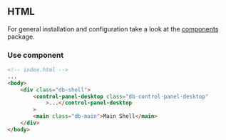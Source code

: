 ## HTML

For general installation and configuration take a look at the [components](https://www.npmjs.com/package/@db-ux/core-components) package.

### Use component

```html index.html
<!-- index.html -->
...
<body>
	<div class="db-shell">
		<control-panel-desktop class="db-control-panel-desktop"
			>...</control-panel-desktop
		>
		<main class="db-main">Main Shell</main>
	</div>
</body>
```
